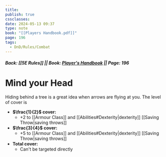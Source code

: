 ```yaml
---
title: 
publish: true
cssclasses: 
date: 2024-05-13 09:37
type: note
book: "[[Players Handbook.pdf]]"
page: 196
tags:
  - DnD/Rules/Combat
---
```

##### Back: [[5E Rules]] || Book: [Player's Handbook](https://drive.google.com/drive/folders/1O5bhpYizcIT5xxAoLOuzCRht_PVS7VSG?usp=sharing) || Page: 196
# Mind your Head
Hiding behind a tree is a great idea when arrows are flying at you. The level of cover is 

- **$\frac{1}{2}$ cover:**
	- +2 to [[Armour Class]] and [[Abilities#Dexterity|dexterity]] [[Saving Throw|saving throws]]
- **$\frac{3}{4}$ cover:**
	- +5 to [[Armour Class]] and [[Abilities#Dexterity|dexterity]] [[Saving Throw|saving throws]]
- **Total cover:**
	- Can't be targeted directly